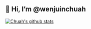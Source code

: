 ## 👋 Hi, I’m @wenjuinchuah
<!-- - 👀 I’m interested in ...
- 🌱 I’m currently learning ...
- 💞️ I’m looking to collaborate on ...
- 📫 How to reach me ... -->
[![Chuah's github stats](https://github-readme-stats.vercel.app/api?username=wenjuinchuah)](https://github.com/wenjuinchuah/github-readme-stats)
